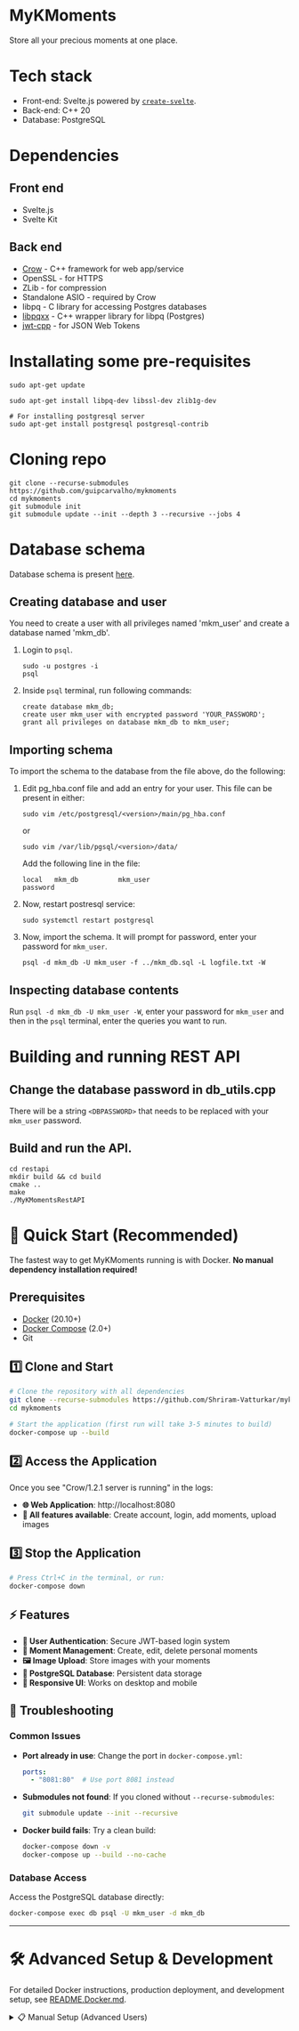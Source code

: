 # MyKMoments
Store all your precious moments at one place.

# Tech stack
* Front-end: Svelte.js powered by [`create-svelte`](https://github.com/sveltejs/kit/tree/master/packages/create-svelte).
* Back-end: C++ 20
* Database: PostgreSQL

# Dependencies
## Front end
* Svelte.js
* Svelte Kit
## Back end
* [Crow](https://github.com/CrowCpp/Crow/) - C++ framework for web app/service
* OpenSSL - for HTTPS
* ZLib - for compression
* Standalone ASIO - required by Crow
* libpq - C library for accessing Postgres databases
* [libpqxx](https://github.com/jtv/libpqxx) - C++ wrapper library for libpq (Postgres)
* [jwt-cpp](https://github.com/Thalhammer/jwt-cpp) - for JSON Web Tokens

# Installating some pre-requisites
```
sudo apt-get update

sudo apt-get install libpq-dev libssl-dev zlib1g-dev

# For installing postgresql server
sudo apt-get install postgresql postgresql-contrib
```

# Cloning repo
```
git clone --recurse-submodules https://github.com/guipcarvalho/mykmoments
cd mykmoments
git submodule init
git submodule update --init --depth 3 --recursive --jobs 4
```

# Database schema
Database schema is present [here](restapi/mkm_db.sql).

## Creating database and user
You need to create a user with all privileges named 'mkm_user' and create a database named 'mkm_db'.
1. Login to `psql`.
    ```
    sudo -u postgres -i
    psql
    ```
2. Inside `psql` terminal, run following commands:
    ```
    create database mkm_db;
    create user mkm_user with encrypted password 'YOUR_PASSWORD';
    grant all privileges on database mkm_db to mkm_user;
    ```
## Importing schema
To import the schema to the database from the file above, do the following:
1. Edit pg_hba.conf file and add an entry for your user. This file can be present in either:
    ```
    sudo vim /etc/postgresql/<version>/main/pg_hba.conf
    ```
    or
    ```
    sudo vim /var/lib/pgsql/<version>/data/
    ```
    Add the following line in the file:
    ```
    local   mkm_db          mkm_user                                password
    ```
2. Now, restart postresql service:
    ```
    sudo systemctl restart postgresql
    ```
3. Now, import the schema. It will prompt for password, enter your password for `mkm_user`.
    ```
    psql -d mkm_db -U mkm_user -f ../mkm_db.sql -L logfile.txt -W
    ```
## Inspecting database contents
Run `psql -d mkm_db -U mkm_user -W`, enter your password for `mkm_user` and then in the `psql` terminal, enter the queries you want to run.
# Building and running REST API

## Change the database password in db_utils.cpp
There will be a string `<DBPASSWORD>` that needs to be replaced with your `mkm_user` password.

## Build and run the API.
```
cd restapi
mkdir build && cd build
cmake ..
make
./MyKMomentsRestAPI
```

# 🚀 Quick Start (Recommended)

The fastest way to get MyKMoments running is with Docker. **No manual dependency installation required!**

## Prerequisites
- [Docker](https://docs.docker.com/get-docker/) (20.10+)
- [Docker Compose](https://docs.docker.com/compose/install/) (2.0+)
- Git

## 1️⃣ Clone and Start

```bash
# Clone the repository with all dependencies
git clone --recurse-submodules https://github.com/Shriram-Vatturkar/mykmoments.git
cd mykmoments

# Start the application (first run will take 3-5 minutes to build)
docker-compose up --build
```

## 2️⃣ Access the Application

Once you see "Crow/1.2.1 server is running" in the logs:

- **🌐 Web Application**: http://localhost:8080
- **📱 All features available**: Create account, login, add moments, upload images

## 3️⃣ Stop the Application

```bash
# Press Ctrl+C in the terminal, or run:
docker-compose down
```

## ⚡ Features
- **🔐 User Authentication**: Secure JWT-based login system
- **📝 Moment Management**: Create, edit, delete personal moments
- **🖼️ Image Upload**: Store images with your moments
- **💾 PostgreSQL Database**: Persistent data storage
- **📱 Responsive UI**: Works on desktop and mobile

## 🐞 Troubleshooting

### Common Issues

- **Port already in use**: Change the port in `docker-compose.yml`:
  ```yaml
  ports:
    - "8081:80"  # Use port 8081 instead
  ```

- **Submodules not found**: If you cloned without `--recurse-submodules`:
  ```bash
  git submodule update --init --recursive
  ```

- **Docker build fails**: Try a clean build:
  ```bash
  docker-compose down -v
  docker-compose up --build --no-cache
  ```

### Database Access
Access the PostgreSQL database directly:
```bash
docker-compose exec db psql -U mkm_user -d mkm_db
```

---

# 🛠️ Advanced Setup & Development

For detailed Docker instructions, production deployment, and development setup, see [README.Docker.md](README.Docker.md).

<details>
<summary>📋 Manual Setup (Advanced Users)</summary>
### Running front end
Install required packages and run the frontend locally
```
npm install
npm run dev
```

</details>
